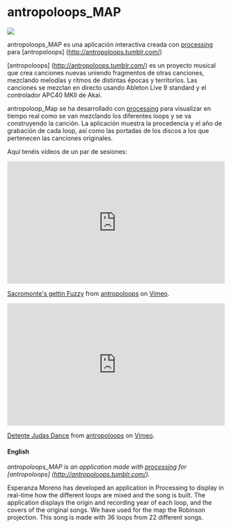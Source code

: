 # antropoloops_MAP
<img src="https://github.com/mi-mina/antropoloops_P5/blob/master/antropoloops-map-1.0.jpg"/>


antropoloops_MAP es una aplicación interactiva creada con [processing](https://processing.org/) para [antropoloops] (http://antropoloops.tumblr.com/)

[antropoloops] (http://antropoloops.tumblr.com/) es un proyecto musical que crea canciones nuevas uniendo fragmentos de otras canciones, mezclando melodías y ritmos de distintas épocas y territorios. Las canciones se mezclan en directo usando Ableton Live 9 standard y el controlador APC40 MKII de Akai.

antropoloop_Map se ha desarrollado con [processing](https://processing.org/) para visualizar en tiempo real como se van mezclando los diferentes loops y se va construyendo la canción. La aplicación muestra la procedencia y el año de grabación de cada loop, así como las portadas de los discos a los que pertenecen las canciones originales.  

Aquí tenéis vídeos de un par de sesiones: 

<iframe src="https://player.vimeo.com/video/118357778" width="500" height="281" frameborder="0" webkitallowfullscreen mozallowfullscreen allowfullscreen></iframe> <p><a href="https://vimeo.com/118357778">Sacromonte&#039;s gettin Fuzzy</a> from <a href="https://vimeo.com/user27007447">antropoloops</a> on <a href="https://vimeo.com">Vimeo</a>.</p>
<iframe src="https://player.vimeo.com/video/92180493" width="500" height="281" frameborder="0" webkitallowfullscreen mozallowfullscreen allowfullscreen></iframe> <p><a href="https://vimeo.com/92180493">Detente Judas Dance</a> from <a href="https://vimeo.com/user27007447">antropoloops</a> on <a href="https://vimeo.com">Vimeo</a>.</p> 


#### English
*antropoloops_MAP is an application made with [processing](https://processing.org/) for [antropoloops] (http://antropoloops.tumblr.com/).*

Esperanza Moreno has developed an application in Processing to display in real-time how the different loops are mixed and the song is built. The application displays the origin and recording year of each loop, and the covers of the original songs. We have used for the map the Robinson projection. This song is made with 36 loops from 22 different songs.
